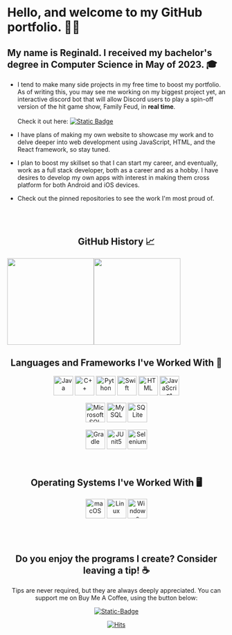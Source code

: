 </br>



# Hello, and welcome to my GitHub portfolio. 👋🏼

## My name is Reginald. I received my bachelor's degree in Computer Science in May of 2023. 🎓
- I tend to make many side projects in my free time to boost my portfolio. As of writing this, you may see me working on my biggest project yet, an interactive discord bot that will allow Discord users to play a spin-off version of the hit game show, Family Feud, in **real time**. <br><br>Check it out here:
<a href="https://www.github.com/Reginald231/DiscordFeud"> <img alt="Static Badge" src="https://img.shields.io/badge/Discord_Feud-green?style=flat-square&logo=GitHub"/></a>



- I have plans of making my own website to showcase my work and to delve deeper into web development using JavaScript, HTML, and the React framework, so stay tuned.

- I plan to boost my skillset so that I can start my career, and eventually, work as a full stack developer, both as a career and as a hobby. I have desires to develop my own apps with interest in making them cross platform for both Android and iOS devices.

- Check out the pinned repositories to see the work I'm most proud of.

<div align = center>
<br>
<br>
 
## GitHub History 📈




<!-- GitHub README Stats -->


<div align=center style="display: flex; flex-direction: flex;">
 <img class="img" height=200 align=center src="https://github-readme-stats-kappa-seven-96.vercel.app/api?username=Reginald231&count_private=true&show_icons=true&custom_title=Reginald's%20GitHub%20Stats&include_allcommits=true&theme=transparent&hide=contribs,stars,issues&card_width=200px&show=prs_merged_percentage&hide_rank=true" />
 <img class="img" height=200 align=center src="https://github-readme-stats.vercel.app/api/top-langs/?username=Reginald231&count_private=true&card_width=200pxshow_icons=true&theme=transparent&hide_progress=true&hide=cmake,makefile,powershell" />
</div>




## Languages and Frameworks I've Worked With 📖

<p align="center">
<img src="https://cdn.jsdelivr.net/gh/devicons/devicon/icons/java/java-original.svg" alt="Java" width="45" height="45"/>   
<img src="https://cdn.jsdelivr.net/gh/devicons/devicon/icons/cplusplus/cplusplus-original.svg" alt="C++" width="45" height="45"/>
<img src="https://cdn.jsdelivr.net/gh/devicons/devicon/icons/python/python-original.svg" alt="Python" width="45" height="45"/>
<img src="https://cdn.jsdelivr.net/gh/devicons/devicon/icons/swift/swift-original.svg" alt="Swift" width="45" height="45"/>
<img src="https://cdn.jsdelivr.net/gh/devicons/devicon/icons/html5/html5-original.svg" alt="HTML" width="45" height="45"/>
<img src="https://cdn.jsdelivr.net/gh/devicons/devicon/icons/javascript/javascript-original.svg" alt="JavaScript" width="45" height="45"/>
</p>

<p align="center">
<img src="https://cyclr.com/wp-content/uploads/2022/03/ext-550.png" alt="Microsoft SQL Server" width="45" height="45"/>
<img src="https://cdn.jsdelivr.net/gh/devicons/devicon/icons/mysql/mysql-original-wordmark.svg" alt="MySQL" width="45" height="45"/>
<img src="https://cdn.jsdelivr.net/gh/devicons/devicon/icons/sqlite/sqlite-original.svg" alt="SQLite" width="45" height="45"/>
</p>

<p align="center">
<img src="https://cdn.jsdelivr.net/gh/devicons/devicon/icons/gradle/gradle-plain.svg" alt="Gradle" width="45" height="45"/>
<img src="https://junit.org/junit5/assets/img/junit5-logo.png" alt="JUnit5" width="45" height="45"/>
<img src="https://seeklogo.com/images/S/selenium-logo-A1B53CEFB0-seeklogo.com.png" alt="Selenium" width="45" height="45"/>
</p>


<br>


## Operating Systems I've Worked With 🖥️


<p>
<img src="https://upload.wikimedia.org/wikipedia/commons/thumb/2/22/MacOS_logo_%282017%29.svg/2060px-MacOS_logo_%282017%29.svg.png" alt="macOS" width="45" height="45"/>
<img src="https://cdn.jsdelivr.net/gh/devicons/devicon/icons/linux/linux-original.svg" alt="Linux" width="45" height="45"/>
<img src="https://cdn.jsdelivr.net/gh/devicons/devicon/icons/windows8/windows8-original.svg" alt="Windows" width="45" height="45"/>
          
</p>

<br>
<br>

## Do you enjoy the programs I create? Consider leaving a tip! ☕️
Tips are never required, but they are always deeply appreciated. You can support me on Buy Me A Coffee, using the button below:

<a href = "https://buymeacoffee.com/Reg_" /> <img alt = "Static-Badge" src = "https://img.shields.io/badge/Buy_Me_A_Coffee!-yellow?style=flat-square&logo=buymeacoffee"/></a>



[![Hits](https://hits.sh/github.com/Reginald231.svg?label=Hits&style=flat-square)](https://hits.sh/github.com/Reginald231/)



<!------------------------------------------------------------------------>


<!-- Programming Languages -->
[Java]: https://img.shields.io/badge/Java-red?style=flat-square&logo=Java
[C++]: https://img.shields.io/badge/C%2B%2B-red?style=flat-square&logo=C%2B%2B
[Python]: https://img.shields.io/badge/Python-red?style=flat-square&logo=python
[Swift]: https://img.shields.io/badge/Swift-white?style=flat-square&logo=swift

<!-- Web Development -->
[HTML]: https://img.shields.io/badge/HTML-white?style=flat-square&logo=html5

[JavaScript]: https://img.shields.io/badge/JavaScript-white?style=flat-square&logo=javascript

<!-- Query Languages -->
[SQL]: https://img.shields.io/badge/SQL-black?style=flat-square&logo=microsoftsqlserver
[MySQL]: https://img.shields.io/badge/MySQL-black?style=flat-square&logo=mysql
[SQLite]: https://img.shields.io/badge/SQLite-black?style=flat-square&logo=sqlite


<!-- Build Managers? -->
[Gradle]: https://img.shields.io/badge/Gradle-green?style=flat-square&logo=Gradle

<!-- Frameworks -->
[JUnit5]: https://img.shields.io/badge/JUnit5-black?style=flat-square&logo=junit5
[Selenium]: https://img.shields.io/badge/Selenium-black?style=flat-square&logo=selenium


<!-- Operating Systems -->
[macOS]: https://img.shields.io/badge/macOS-black?style=flat-square&logo=macos

[Linux]: https://img.shields.io/badge/Linux-black?style=flat-square&logo=linux

[Windows]: https://img.shields.io/badge/Windows-black?style=flat-square&logo=windows


[GitHubStats]: https://github-readme-stats-kappa-seven-96.vercel.app/api?username=Reginald231&card_width=200&count_private=true&show_icons=true&custom_title=Reginald's%20GitHub%20Stats&include_allcommits=true&theme=transparent&hide=contribs,stars,issues&show=prs_merged_percentage&hide_rank=true

[LanguageStats]: https://github-readme-stats.vercel.app/api/top-langs/?username=Reginald231&card_width=200&count_private=true&show_icons=true&theme=transparent&hide_progress=true&hide=cmake,makefile,powershell
